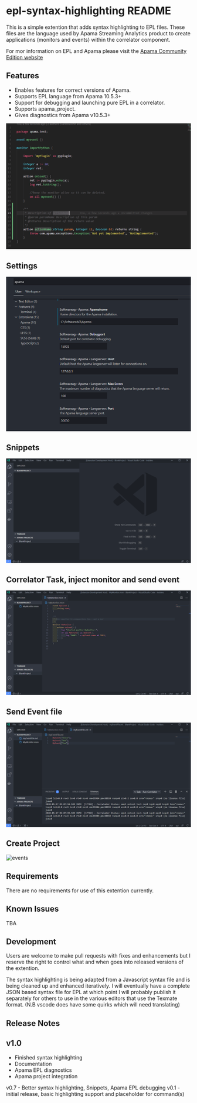 # epl-syntax-highlighting README

This is a simple extention that adds syntax highlighting to EPL files. These files are the language used by Apama Streaming Analytics product to create applications (monitors and events) within the correlator component.

For mor information on EPL and Apama please visit the [Apama Community Edition website](http://www.apamacommunity.com/)

## Features

* Enables features for correct versions of Apama.
* Supports EPL language from Apama 10.5.3+
* Support for debugging and launching pure EPL in a correlator.
* Supports apama_project.
* Gives diagnostics from Apama v10.5.3+

![example code](images/mainpage.PNG)

## Settings

![settings](images/settings.png)

## Snippets

![Snippets](images/1-snippets.gif)

## Correlator Task, inject monitor and send event

![correlator](images/2-runcorr-inject.gif)

## Send Event file

![events](images/3-evtfile-send.gif)

## Create Project

![events](images/4-create-project.gif)

## Requirements

There are no requirements for use of this extention currently.

## Known Issues

TBA

## Development

Users are welcome to make pull requests with fixes and enhancements but I reserve the right to control what and when goes into released versions of the extention.

The syntax highlighting is being adapted from a Javascript syntax file and is being cleaned up and enhanced iteratively. I will eventually have a complete JSON based syntax file for EPL at which point I will probably publish it separately for others to use in the various editors that use the Texmate format. (N.B vscode does have some quirks which will need translating)

## Release Notes

## v1.0

* Finished syntax highlighting
* Documentation
* Apama EPL diagnostics
* Apama project integration

v0.7 - Better syntax highlighting, Snippets, Apama EPL debugging 
v0.1 - initial release, basic highlighting support and placeholder for command(s)
